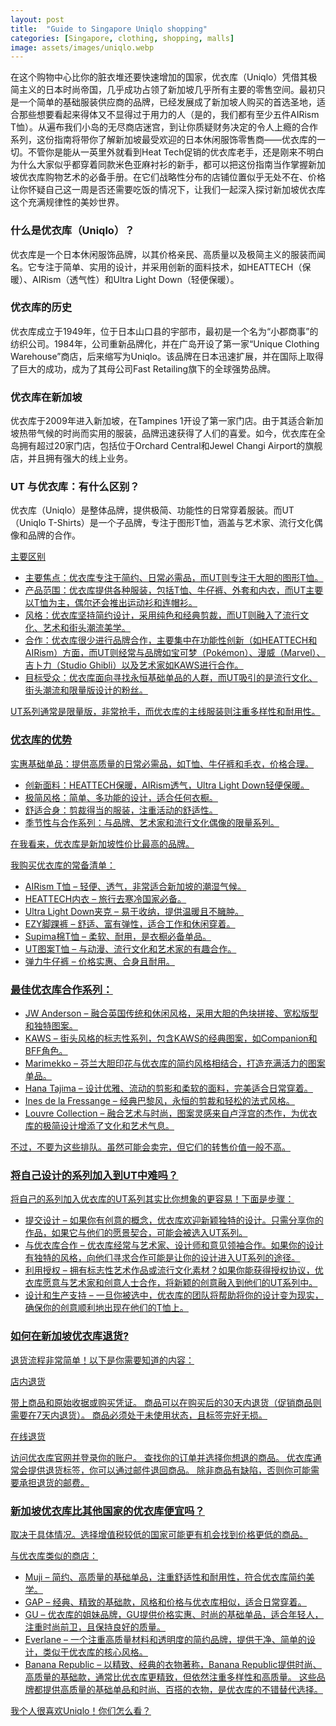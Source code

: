 ```yaml
---
layout: post
title:  "Guide to Singapore Uniqlo shopping"
categories: [Singapore, clothing, shopping, malls]
image: assets/images/uniqlo.webp
---
```


在这个购物中心比你的脏衣堆还要快速增加的国家，优衣库（Uniqlo）凭借其极简主义的日本时尚帝国，几乎成功占领了新加坡几乎所有主要的零售空间。最初只是一个简单的基础服装供应商的品牌，已经发展成了新加坡人购买的首选圣地，适合那些想要看起来得体又不显得过于用力的人（是的，我们都有至少五件AIRism T恤）。从遍布我们小岛的无尽商店迷宫，到让你质疑财务决定的令人上瘾的合作系列，这份指南将带你了解新加坡最受欢迎的日本休闲服饰零售商——优衣库的一切。不管你是能从一英里外就看到Heat Tech促销的优衣库老手，还是刚来不明白为什么大家似乎都穿着同款米色亚麻衬衫的新手，都可以把这份指南当作掌握新加坡优衣库购物艺术的必备手册。在它们战略性分布的店铺位置似乎无处不在、价格让你怀疑自己这一周是否还需要吃饭的情况下，让我们一起深入探讨新加坡优衣库这个充满规律性的美妙世界。

### 什么是优衣库（Uniqlo）？

优衣库是一个日本休闲服饰品牌，以其价格亲民、高质量以及极简主义的服装而闻名。它专注于简单、实用的设计，并采用创新的面料技术，如HEATTECH（保暖）、AIRism（透气性）和Ultra Light Down（轻便保暖）。

### 优衣库的历史

优衣库成立于1949年，位于日本山口县的宇部市，最初是一个名为“小郡商事”的纺织公司。1984年，公司重新品牌化，并在广岛开设了第一家“Unique Clothing Warehouse”商店，后来缩写为Uniqlo。该品牌在日本迅速扩展，并在国际上取得了巨大的成功，成为了其母公司Fast Retailing旗下的全球强势品牌。

### 优衣库在新加坡

优衣库于2009年进入新加坡，在Tampines 1开设了第一家门店。由于其适合新加坡热带气候的时尚而实用的服装，品牌迅速获得了人们的喜爱。如今，优衣库在全岛拥有超过20家门店，包括位于Orchard Central和Jewel Changi Airport的旗舰店，并且拥有强大的线上业务。

### UT 与优衣库：有什么区别？

优衣库（Uniqlo）是整体品牌，提供极简、功能性的日常穿着服装。而UT（Uniqlo T-Shirts）是一个子品牌，专注于图形T恤，涵盖与艺术家、流行文化偶像和品牌的合作。

<u>主要区别<u>

+ 主要焦点：优衣库专注于简约、日常必需品，而UT则专注于大胆的图形T恤。
+ 产品范围：优衣库提供各种服装，包括T恤、牛仔裤、外套和内衣，而UT主要以T恤为主，偶尔还会推出运动衫和连帽衫。
+ 风格：优衣库坚持简约设计，采用纯色和经典剪裁，而UT则融入了流行文化、艺术和街头潮流美学。
+ 合作：优衣库很少进行品牌合作，主要集中在功能性创新（如HEATTECH和AIRism）方面，而UT则经常与品牌如宝可梦（Pokémon）、漫威（Marvel）、吉卜力（Studio Ghibli）以及艺术家如KAWS进行合作。
+ 目标受众：优衣库面向寻找永恒基础单品的人群，而UT吸引的是流行文化、街头潮流和限量版设计的粉丝。

UT系列通常是限量版，非常抢手，而优衣库的主线服装则注重多样性和耐用性。

### 优衣库的优势

实惠基础单品：提供高质量的日常必需品，如T恤、牛仔裤和毛衣，价格合理。

+ 创新面料：HEATTECH保暖，AIRism透气，Ultra Light Down轻便保暖。
+ 极简风格：简单、多功能的设计，适合任何衣橱。
+ 舒适合身：剪裁得当的服装，注重活动的舒适性。
+ 季节性与合作系列：与品牌、艺术家和流行文化偶像的限量系列。

在我看来，优衣库是新加坡性价比最高的品牌。

我购买优衣库的常备清单：

+ AIRism T恤 – 轻便、透气，非常适合新加坡的潮湿气候。
+ HEATTECH内衣 – 旅行去寒冷国家必备。
+ Ultra Light Down夹克 – 易于收纳，提供温暖且不臃肿。
+ EZY脚踝裤 – 舒适、富有弹性，适合工作和休闲穿着。
+ Supima棉T恤 – 柔软、耐用，是衣橱必备单品。
+ UT图案T恤 – 与动漫、流行文化和艺术家的有趣合作。
+ 弹力牛仔裤 – 价格实惠、合身且耐用。

### 最佳优衣库合作系列：

+ JW Anderson – 融合英国传统和休闲风格，采用大胆的色块拼接、宽松版型和独特图案。
+ KAWS – 街头风格的标志性系列，包含KAWS的经典图案，如Companion和BFF角色。
+ Marimekko – 芬兰大胆印花与优衣库的简约风格相结合，打造充满活力的图案单品。
+ Hana Tajima – 设计优雅、流动的剪影和柔软的面料，完美适合日常穿着。
+ Ines de la Fressange – 经典巴黎风，永恒的剪裁和轻松的法式风格。
+ Louvre Collection – 融合艺术与时尚，图案灵感来自卢浮宫的杰作，为优衣库的极简设计增添了文化和艺术气息。

不过，不要为这些排队。虽然可能会卖完，但它们的转售价值一般不高。

### 将自己设计的系列加入到UT中难吗？

将自己的系列加入优衣库的UT系列其实比你想象的更容易！下面是步骤：

+ 提交设计 – 如果你有创意的概念，优衣库欢迎新颖独特的设计。只需分享你的作品，如果它与他们的愿景契合，可能会被选入UT系列。
+ 与优衣库合作 – 优衣库经常与艺术家、设计师和意见领袖合作。如果你的设计有独特的风格，向他们寻求合作可能是让你的设计进入UT系列的途径。
+ 利用授权 – 拥有标志性艺术作品或流行文化素材？如果你能获得授权协议，优衣库愿意与艺术家和创意人士合作，将新颖的创意融入到他们的UT系列中。
+ 设计和生产支持 – 一旦你被选中，优衣库的团队将帮助将你的设计变为现实，确保你的创意顺利地出现在他们的T恤上。

### 如何在新加坡优衣库退货?

退货流程非常简单！以下是你需要知道的内容：

<u>店内退货<u>

带上商品和原始收据或购买凭证。
商品可以在购买后的30天内退货（促销商品则需要在7天内退货）。
商品必须处于未使用状态，且标签完好无损。

<u>在线退货<u>

访问优衣库官网并登录你的账户。
查找你的订单并选择你想退的商品。
优衣库通常会提供退货标签，你可以通过邮件退回商品。
除非商品有缺陷，否则你可能需要承担退货的邮费。

### 新加坡优衣库比其他国家的优衣库便宜吗？

取决于具体情况。选择增值税较低的国家可能更有机会找到价格更低的商品。

与优衣库类似的商店：
+ Muji – 简约、高质量的基础单品，注重舒适性和耐用性，符合优衣库简约美学。
+ GAP – 经典、精致的基础款，风格和价格与优衣库相似，适合日常穿着。
+ GU – 优衣库的姐妹品牌，GU提供价格实惠、时尚的基础单品，适合年轻人，注重时尚前卫，且保持良好的质量。
+ Everlane – 一个注重高质量材料和透明度的简约品牌，提供干净、简单的设计，类似于优衣库的核心风格。
+ Banana Republic – 以精致、经典的衣物著称，Banana Republic提供时尚、高质量的基础款，通常比优衣库更精致，但依然注重多样性和高质量。
这些品牌都提供高质量的基础单品和时尚、百搭的衣物，是优衣库的不错替代选择。

我个人很喜欢Uniqlo！你们怎么看？